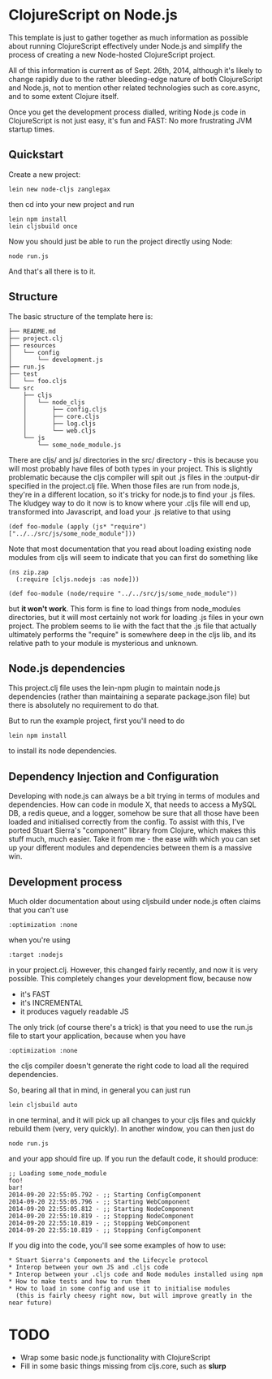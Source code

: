 # ClojureScript on Node.js

This template is just to gather together as much information as
possible about running ClojureScript effectively under Node.js
and simplify the process of creating a new Node-hosted
ClojureScript project.

All of this information is current as of Sept. 26th, 2014, although
it's likely to change rapidly due to the rather bleeding-edge nature
of both ClojureScript and Node.js, not to mention other related
technologies such as core.async, and to some extent Clojure itself.

Once you get the development process dialled, writing Node.js code
in ClojureScript is not just easy, it's fun and FAST:  No more
frustrating JVM startup times.

## Quickstart

Create a new project:

    lein new node-cljs zanglegax

then cd into your new project and run

    lein npm install
    lein cljsbuild once

Now you should just be able to run the project directly using Node:

    node run.js

And that's all there is to it.

## Structure

The basic structure of the template here is:

    ├── README.md
    ├── project.clj
    ├── resources
    │   └── config
    │       └── development.js
    ├── run.js
    ├── test
    │   └── foo.cljs
    └── src
        ├── cljs
        │   └── node_cljs
        │       ├── config.cljs
        │       ├── core.cljs
        │       ├── log.cljs
        │       └── web.cljs
        └── js
            └── some_node_module.js

There are cljs/ and js/ directories in the src/ directory - this is
because you will most probably have files of both types in your project.
This is slightly problematic because the cljs compiler will spit out
.js files in the :output-dir specified in the project.clj file.  When
those files are run from node.js, they're in a different location, so
it's tricky for node.js to find your .js files.  The kludgey way to
do it now is to know where your .cljs file will end up, transformed into
Javascript, and load your .js relative to that using

    (def foo-module (apply (js* "require") ["../../src/js/some_node_module"]))

Note that most documentation that you read about loading existing node modules
from cljs will seem to indicate that you can first do something like

    (ns zip.zap
      (:require [cljs.nodejs :as node]))

    (def foo-module (node/require "../../src/js/some_node_module"))

but **it won't work**.  This form is fine to load things from node\_modules
directories, but it will most certainly not work for loading .js files in
your own project.  The problem seems to lie with the fact that the .js file
that actually ultimately performs the "require" is somewhere deep in the
cljs lib, and its relative path to your module is mysterious and unknown.

## Node.js dependencies

This project.clj file uses the lein-npm plugin to maintain node.js
dependencies (rather than maintaining a separate package.json file)
but there is absolutely no requirement to do that.

But to run the example project, first you'll need to do

    lein npm install

to install its node dependencies.

## Dependency Injection and Configuration

Developing with node.js can always be a bit trying in terms of
modules and dependencies. How can code in module X, that needs
to access a MySQL DB, a redis queue, and a logger, somehow
be sure that all those have been loaded and initialised correctly
from the config.  To assist with this, I've ported Stuart Sierra's
"component" library from Clojure, which makes this stuff much, much
easier.  Take it from me - the ease with which you can set up
your different modules and dependencies between them is a massive
win.

## Development process

Much older documentation about using cljsbuild under node.js often
claims that you can't use

    :optimization :none

when you're using

    :target :nodejs

in your project.clj.  However, this changed fairly recently, and now it is
very possible.  This completely changes your development flow, because now

  * it's FAST
  * it's INCREMENTAL
  * it produces vaguely readable JS

The only trick (of course there's a trick) is that you need to use
the run.js file to start your application, because when you have

    :optimization :none

the cljs compiler doesn't generate the right code to load all the required
dependencies.

So, bearing all that in mind, in general you can just run

    lein cljsbuild auto

in one terminal, and it will pick up all changes to your cljs files and
quickly rebuild them (very, very quickly).  In another window, you can
then just do

    node run.js

and your app should fire up.  If you run the default code, it should produce:

    ;; Loading some_node_module
    foo!
    bar!
    2014-09-20 22:55:05.792 - ;; Starting ConfigComponent
    2014-09-20 22:55:05.796 - ;; Starting WebComponent
    2014-09-20 22:55:05.812 - ;; Starting NodeComponent
    2014-09-20 22:55:10.819 - ;; Stopping NodeComponent
    2014-09-20 22:55:10.819 - ;; Stopping WebComponent
    2014-09-20 22:55:10.819 - ;; Stopping ConfigComponent

If you dig into the code, you'll see some examples of how to use:

    * Stuart Sierra's Components and the Lifecycle protocol
    * Interop between your own JS and .cljs code
    * Interop between your .cljs code and Node modules installed using npm
    * How to make tests and how to run them
    * How to load in some config and use it to initialise modules
      (this is fairly cheesy right now, but will improve greatly in the near future)

# TODO

* Wrap some basic node.js functionality with ClojureScript
* Fill in some basic things missing from cljs.core, such as __slurp__

